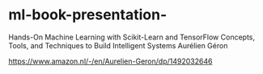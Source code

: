 # ml-book-presentation-

Hands-On Machine Learning with Scikit-Learn and TensorFlow
Concepts, Tools, and Techniques to Build Intelligent Systems
Aurélien Géron

https://www.amazon.nl/-/en/Aurelien-Geron/dp/1492032646
